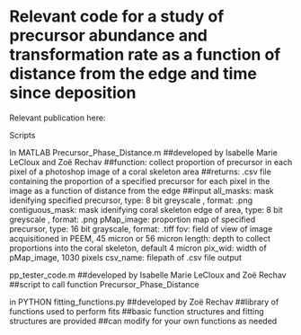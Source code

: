 # Relevant code for a study of precursor abundance and transformation rate as a function of distance from the edge and time since deposition

Relevant publication here:

Scripts

In MATLAB
Precursor_Phase_Distance.m
  ##developed by Isabelle Marie LeCloux and Zoë Rechav
  ##function: collect proportion of precursor in each pixel of a photoshop image of a coral skeleton area
  ##returns: .csv file containing the proportion of a specified precursor for each pixel in the image as a function of distance from the edge
  ##input
    all_masks: mask idenifying specified precursor, type: 8 bit greyscale , format: .png
    contiguous_mask: mask idenifying coral skeleton edge of area, type: 8 bit greyscale , format: .png
    pMap_image: proportion map of specified precursor, type: 16 bit grayscale, format: .tiff
    fov: field of view of image acquisitioned in PEEM, 45 micron or 56 micron
    length: depth to collect proportions into the coral skeleton, default 4 micron
    pix_wid: width of pMap_image, 1030 pixels
    csv_name: filepath of .csv file output

pp_tester_code.m
  ##developed by Isabelle Marie LeCloux and Zoë Rechav
  ##script to call function Precursor_Phase_Distance

in PYTHON
fitting_functions.py
  ##developed by Zoë Rechav
  ##library of functions used to perform fits
  ##basic function structures and fitting structures are provided
  ##can modify for your own functions as needed
